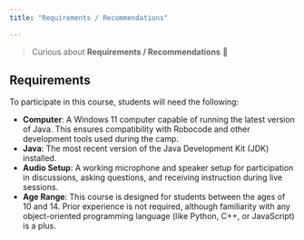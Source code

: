 ```yaml
---
title: "Requirements / Recommendations"

---
```


> Curious about **Requirements / Recommendations** 🤖

## Requirements

To participate in this course, students will need the following:

* **Computer**: A Windows 11 computer capable of running the latest version of Java. This ensures compatibility with Robocode and other development tools used during the camp.
* **Java**: The most recent version of the Java Development Kit (JDK) installed.
* **Audio Setup**: A working microphone and speaker setup for participation in discussions, asking questions, and receiving instruction during live sessions.
* **Age Range**: This course is designed for students between the ages of 10 and 14. Prior experience is not required, although familiarity with any object-oriented programming language (like Python, C++, or JavaScript) is a plus.
